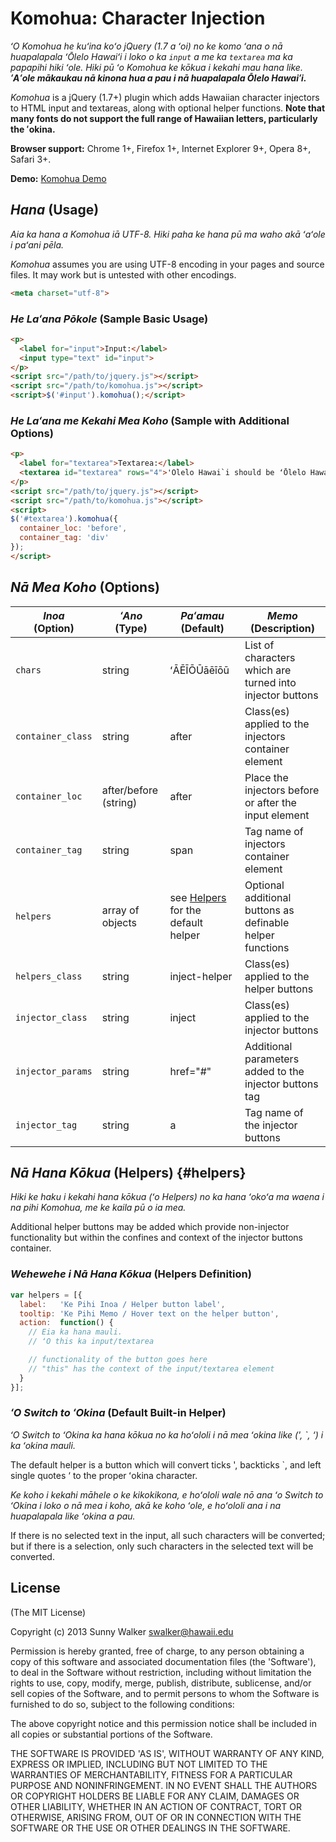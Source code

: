# Komohua: Character Injection

*ʻO Komohua he kuʻina koʻo jQuery (1.7 a ʻoi) no ke komo ʻana o nā huapalapala ʻŌlelo Hawaiʻi i loko o ka `input` a me ka `textarea` ma ka papapihi hiki ʻole. Hiki pū ʻo Komohua ke kōkua i kekahi mau hana like. __ʻAʻole mākaukau nā kinona hua a pau i nā huapalapala Ōlelo Hawaiʻi.__*

*Komohua* is a jQuery (1.7+) plugin which adds Hawaiian character injectors to HTML input and textareas, along with optional helper functions. **Note that many fonts do not support the full range of Hawaiian letters, particularly the ʻokina.**

**Browser support:** Chrome 1+, Firefox 1+, Internet Explorer 9+, Opera 8+, Safari 3+.

**Demo:** [Komohua Demo](http://hilo.hawaii.edu/js/jquery.komohua/demo.html)

## *Hana* (Usage)

*Aia ka hana a Komohua iā UTF-8. Hiki paha ke hana pū ma waho akā ʻaʻole i paʻani pēla.*

*Komohua* assumes you are using UTF-8 encoding in your pages and source files. It may work but is untested with other encodings.

```html
<meta charset="utf-8">
```

### *He Laʻana Pōkole* (Sample Basic Usage)

```html
<p>
  <label for="input">Input:</label>
  <input type="text" id="input">
</p>
<script src="/path/to/jquery.js"></script>
<script src="/path/to/komohua.js"></script>
<script>$('#input').komohua();</script>
```

### *He Laʻana me Kekahi Mea Koho* (Sample with Additional Options)

```html
<p>
  <label for="textarea">Textarea:</label>
  <textarea id="textarea" rows="4">'Olelo Hawai`i should be ʻŌlelo Hawaiʻi</textarea>
</p>
<script src="/path/to/jquery.js"></script>
<script src="/path/to/komohua.js"></script>
<script>
$('#textarea').komohua({
  container_loc: 'before',
  container_tag: 'div'
});
</script>
```

## *Nā Mea Koho* (Options)

| *Inoa*<br>(Option) | *ʻAno*<br>(Type) | *Paʻamau*<br>(Default) | *Memo*<br>(Description) |
| ------ | ---- | ------- | ----------- |
| `chars` | string | ʻĀĒĪŌŪāēīōū | List of characters which are turned into injector buttons |
| `container_class` | string | after | Class(es) applied to the injectors container element |
| `container_loc` | after/before (string) | after | Place the injectors before or after the input element |
| `container_tag` | string | span | Tag name of injectors container element |
| `helpers` | array of objects | see [Helpers](#helpers) for the default helper | Optional additional buttons as definable helper functions |
| `helpers_class` | string | inject-helper | Class(es) applied to the helper buttons |
| `injector_class` | string | inject | Class(es) applied to the injector buttons |
| `injector_params` | string | href="#" | Additional parameters added to the injector buttons tag |
| `injector_tag` | string | a | Tag name of the injector buttons |

## *Nā Hana Kōkua* (Helpers) {#helpers}

*Hiki ke haku i kekahi hana kōkua (ʻo Helpers) no ka hana ʻokoʻa ma waena i na pihi Komohua, me ke kaila pū o ia mea.*

Additional helper buttons may be added which provide non-injector functionality but within the confines and context of the injector buttons container.

### *Wehewehe i Nā Hana Kōkua* (Helpers Definition)

```javascript
var helpers = [{
  label:   'Ke Pihi Inoa / Helper button label',
  tooltip: 'Ke Pihi Memo / Hover text on the helper button',
  action:  function() {
    // Eia ka hana mauli.
    // ʻO this ka input/textarea

    // functionality of the button goes here
    // "this" has the context of the input/textarea element
  }
}];
```

### *ʻO Switch to ʻOkina* (Default Built-in Helper)

*ʻO Switch to ʻOkina ka hana kōkua no ka hoʻololi i nā mea ʻokina like (', \`, ‘) i ka ʻokina mauli.*

The default helper is a button which will convert ticks ', backticks \`, and left single quotes ‘ to the proper ʻokina character.

*Ke koho i kekahi māhele o ke kikokikona, e hoʻololi wale nō ana ʻo Switch to ʻOkina i loko o nā mea i koho, akā ke koho ʻole, e hoʻololi ana i na huapalapala like ʻokina a pau.*

If there is no selected text in the input, all such characters will be converted; but if there is a selection, only such characters in the selected text will be converted.

## License

(The MIT License)

Copyright (c) 2013 Sunny Walker swalker@hawaii.edu

Permission is hereby granted, free of charge, to any person obtaining a copy of this software and associated documentation files (the 'Software'), to deal in the Software without restriction, including without limitation the rights to use, copy, modify, merge, publish, distribute, sublicense, and/or sell copies of the Software, and to permit persons to whom the Software is furnished to do so, subject to the following conditions:

The above copyright notice and this permission notice shall be included in all copies or substantial portions of the Software.

THE SOFTWARE IS PROVIDED 'AS IS', WITHOUT WARRANTY OF ANY KIND, EXPRESS OR IMPLIED, INCLUDING BUT NOT LIMITED TO THE WARRANTIES OF MERCHANTABILITY, FITNESS FOR A PARTICULAR PURPOSE AND NONINFRINGEMENT. IN NO EVENT SHALL THE AUTHORS OR COPYRIGHT HOLDERS BE LIABLE FOR ANY CLAIM, DAMAGES OR OTHER LIABILITY, WHETHER IN AN ACTION OF CONTRACT, TORT OR OTHERWISE, ARISING FROM, OUT OF OR IN CONNECTION WITH THE SOFTWARE OR THE USE OR OTHER DEALINGS IN THE SOFTWARE.
